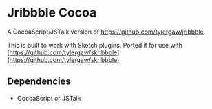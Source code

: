 # Jribbble Cocoa
A CocoaScript/JSTalk version of https://github.com/tylergaw/jribbble.

This is built to work with Sketch plugins. Ported it for use with
[https://github.com/tylergaw/skribbble](https://github.com/tylergaw/skribbble)

## Dependencies
* CocoaScript or JSTalk
